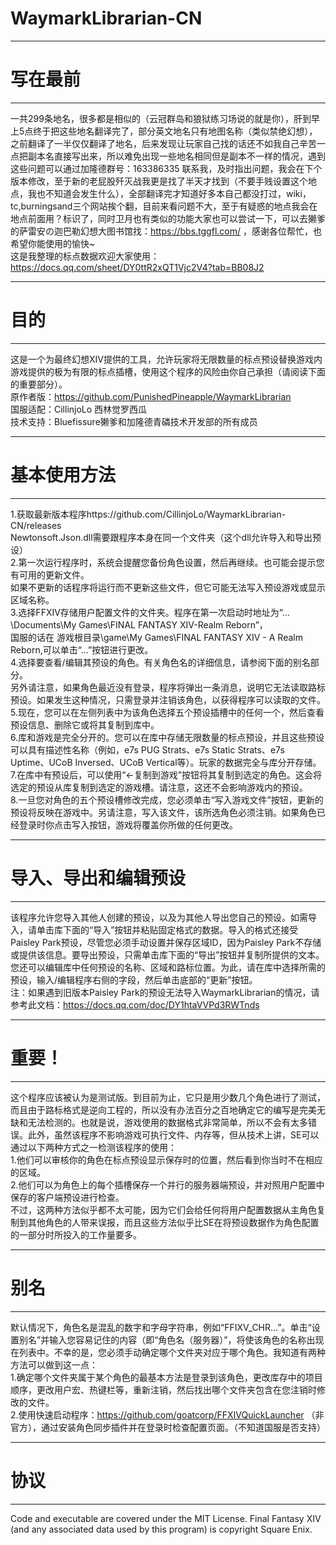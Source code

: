# WaymarkLibrarian-CN
----------
# 写在最前
----------

一共299条地名，很多都是相似的（云冠群岛和狼狱练习场说的就是你），肝到早上5点终于把这些地名翻译完了，部分英文地名只有地图名称（类似禁绝幻想），之前翻译了一半仅仅翻译了地名，后来发现让玩家自己找的话还不如我自己辛苦一点把副本名直接写出来，所以难免出现一些地名相同但是副本不一样的情况，遇到这些问题可以通过加隆德群号：163386335 联系我，及时指出问题，我会在下个版本修改，至于新的老屁股歼灭战我更是找了半天才找到（不要手贱设置这个地点，我也不知道会发生什么），全部翻译完才知道好多本自己都没打过，wiki，tc,burningsand三个网站挨个翻，目前来看问题不大，至于有疑惑的地点我会在地点前面用？标识了，同时卫月也有类似的功能大家也可以尝试一下，可以去獭爹的萨雷安の迦巴勒幻想大图书馆找：https://bbs.tggfl.com/ ，感谢各位帮忙，也希望你能使用的愉快~  
这是我整理的标点数据欢迎大家使用：https://docs.qq.com/sheet/DY0ttR2xQT1Vjc2V4?tab=BB08J2

----------
# 目的
----------
这是一个为最终幻想XIV提供的工具，允许玩家将无限数量的标点预设替换游戏内游戏提供的极为有限的标点插槽，使用这个程序的风险由你自己承担（请阅读下面的重要部分）。  
原作者版：https://github.com/PunishedPineapple/WaymarkLibrarian  
国服适配：CillinjoLo 西林觉罗西瓜  
技术支持：Bluefissure獭爹和加隆德青磷技术开发部的所有成员  

----------
# 基本使用方法
----------
1.获取最新版本程序https://github.com/CillinjoLo/WaymarkLibrarian-CN/releases  
  Newtonsoft.Json.dll需要跟程序本身在同一个文件夹（这个dll允许导入和导出预设）  
2.第一次运行程序时，系统会提醒您备份角色设置，然后再继续。也可能会提示您有可用的更新文件。    
  如果不更新的话程序将运行而不更新这些文件，但它可能无法写入预设游戏或显示区域名称。  
3.选择FFXIV存储用户配置文件的文件夹。程序在第一次启动时地址为“…\Documents\My Games\FINAL FANTASY XIV-Realm Reborn”，  
  国服的话在 游戏根目录\game\My Games\FINAL FANTASY XIV - A Realm Reborn,可以单击“…”按钮进行更改。  
4.选择要查看/编辑其预设的角色。有关角色名的详细信息，请参阅下面的别名部分。  
  另外请注意，如果角色最近没有登录，程序将弹出一条消息，说明它无法读取路标预设。如果发生这种情况，只需登录并注销该角色，以获得程序可以读取的文件。  
5.现在，您可以在左侧列表中为该角色选择五个预设插槽中的任何一个，然后查看预设信息、删除它或将其复制到库中。  
6.库和游戏是完全分开的。您可以在库中存储无限数量的标点预设，并且这些预设可以具有描述性名称（例如，e7s PUG Strats、e7s Static Strats、e7s Uptime、UCoB Inversed、UCoB Vertical等）。玩家的数据完全与库分开存储。  
7.在库中有预设后，可以使用“<-复制到游戏”按钮将其复制到选定的角色。这会将选定的预设从库复制到选定的游戏槽。请注意，这还不会影响游戏内的预设。  
8.一旦您对角色的五个预设槽修改完成，您必须单击“写入游戏文件”按钮，更新的预设将反映在游戏中。另请注意，写入该文件，该所选角色必须注销。如果角色已经登录时你点击写入按钮，游戏将覆盖你所做的任何更改。   

----------
# 导入、导出和编辑预设
----------
该程序允许您导入其他人创建的预设，以及为其他人导出您自己的预设。如需导入，请单击库下面的“导入”按钮并粘贴固定格式的数据。导入的格式还接受Paisley Park预设，尽管您必须手动设置并保存区域ID，因为Paisley Park不存储或提供该信息。要导出预设，只需单击库下面的“导出”按钮并复制所提供的文本。  
您还可以编辑库中任何预设的名称、区域和路标位置。为此，请在库中选择所需的预设，输入/编辑程序右侧的字段，然后单击底部的“更新”按钮。  
注：如果遇到旧版本Paisley Park的预设无法导入WaymarkLibrarian的情况，请参考此文档：https://docs.qq.com/doc/DY1htaVVPd3RWTnds  

----------
# 重要！
----------
这个程序应该被认为是测试版。到目前为止，它只是用少数几个角色进行了测试，而且由于路标格式是逆向工程的，所以没有办法百分之百地确定它的编写是完美无缺和无法检测的。也就是说，游戏使用的数据格式非常简单，所以不会有太多错误。此外，虽然该程序不影响游戏可执行文件、内存等，但从技术上讲，SE可以通过以下两种方式之一检测该程序的使用：  
1.他们可以审核你的角色在标点预设显示保存时的位置，然后看到你当时不在相应的区域。  
2.他们可以为角色上的每个插槽保存一个并行的服务器端预设，并对照用户配置中保存的客户端预设进行检查。  
不过，这两种方法似乎都不太可能，因为它们会给任何将用户配置数据从主角色复制到其他角色的人带来误报，而且这些方法似乎比SE在将预设数据作为角色配置的一部分时所投入的工作量要多。

----------
# 别名
----------
默认情况下，角色名是混乱的数字和字母字符串，例如“FFIXV_CHR…”。单击“设置别名”并输入您容易记住的内容（即“角色名（服务器）”，将使该角色的名称出现在列表中。不幸的是，您必须手动确定哪个文件夹对应于哪个角色。我知道有两种方法可以做到这一点：  
1.确定哪个文件夹属于某个角色的最基本方法是登录到该角色，更改库存中的项目顺序，更改用户宏、热键栏等，重新注销，然后找出哪个文件夹包含在您注销时修改的文件。  
2.使用快速启动程序：https://github.com/goatcorp/FFXIVQuickLauncher （非官方），通过安装角色同步插件并在登录时检查配置页面。（不知道国服是否支持）  

----------
# 协议
----------
Code and executable are covered under the MIT License. Final Fantasy XIV (and any associated data used by this program) is copyright Square Enix.
